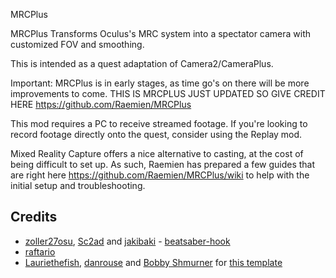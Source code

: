 MRCPlus

MRCPlus Transforms Oculus's MRC system into a spectator camera with customized FOV and smoothing.

This is intended as a quest adaptation of Camera2/CameraPlus.

Important:
MRCPlus is in early stages, as time go's on there will be more improvements to come. THIS IS MRCPLUS JUST UPDATED SO GIVE CREDIT HERE https://github.com/Raemien/MRCPlus

This mod requires a PC to receive streamed footage. If you're looking to record footage directly onto the quest, consider using the Replay mod.

Mixed Reality Capture offers a nice alternative to casting, at the cost of being difficult to set up. As such, Raemien has prepared a few guides that are right here https://github.com/Raemien/MRCPlus/wiki to help with the initial setup and troubleshooting.
## Credits

* [zoller27osu](https://github.com/zoller27osu), [Sc2ad](https://github.com/Sc2ad) and [jakibaki](https://github.com/jakibaki) - [beatsaber-hook](https://github.com/sc2ad/beatsaber-hook)
* [raftario](https://github.com/raftario)
* [Lauriethefish](https://github.com/Lauriethefish), [danrouse](https://github.com/danrouse) and [Bobby Shmurner](https://github.com/BobbyShmurner) for [this template](https://github.com/Lauriethefish/quest-mod-template)
